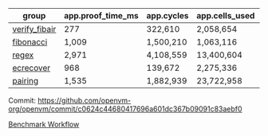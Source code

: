 | group | app.proof_time_ms | app.cycles | app.cells_used | leaf.proof_time_ms | leaf.cycles | leaf.cells_used |
| -- | -- | -- | -- | -- | -- | -- |
| [verify_fibair](https://github.com/openvm-org/openvm/blob/benchmark-results/benchmarks-pr/2130/verify_fibair-c0624c44680417696a601dc367b09091c83aebf0.md) | 277 |  322,610 |  2,058,654 |- | - | - |
| [fibonacci](https://github.com/openvm-org/openvm/blob/benchmark-results/benchmarks-pr/2130/fibonacci-c0624c44680417696a601dc367b09091c83aebf0.md) | 1,009 |  1,500,210 |  1,063,116 |- | - | - |
| [regex](https://github.com/openvm-org/openvm/blob/benchmark-results/benchmarks-pr/2130/regex-c0624c44680417696a601dc367b09091c83aebf0.md) | 2,971 |  4,108,559 |  13,400,604 |- | - | - |
| [ecrecover](https://github.com/openvm-org/openvm/blob/benchmark-results/benchmarks-pr/2130/ecrecover-c0624c44680417696a601dc367b09091c83aebf0.md) | 968 |  139,672 |  2,275,336 |- | - | - |
| [pairing](https://github.com/openvm-org/openvm/blob/benchmark-results/benchmarks-pr/2130/pairing-c0624c44680417696a601dc367b09091c83aebf0.md) | 1,535 |  1,882,939 |  23,722,958 |- | - | - |


Commit: https://github.com/openvm-org/openvm/commit/c0624c44680417696a601dc367b09091c83aebf0

[Benchmark Workflow](https://github.com/openvm-org/openvm/actions/runs/17687140655)
